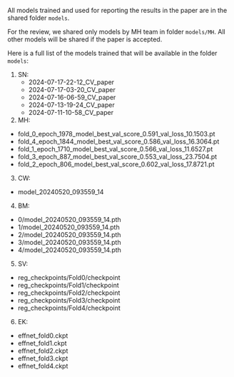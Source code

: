 All models trained and used for reporting the results in the paper are in the shared folder `models`.

For the review, we shared only models by MH team in folder `models/MH`. All other models will be shared if the paper is accepted.

Here is a full list of the models trained that will be available in the folder `models`:

1. SN:
   - 2024-07-17-22-12_CV_paper
   - 2024-07-17-03-20_CV_paper
   - 2024-07-16-06-59_CV_paper
   - 2024-07-13-19-24_CV_paper 
   - 2024-07-11-10-58_CV_paper 
2. MH:
  - fold_0_epoch_1978_model_best_val_score_0.591_val_loss_10.1503.pt
  - fold_4_epoch_1844_model_best_val_score_0.586_val_loss_16.3064.pt
  - fold_1_epoch_1710_model_best_val_score_0.566_val_loss_11.6527.pt
  - fold_3_epoch_887_model_best_val_score_0.553_val_loss_23.7504.pt
  - fold_2_epoch_806_model_best_val_score_0.602_val_loss_17.8721.pt
3. CW:
  - model_20240520_093559_14
4. BM: 
  - 0/model_20240520_093559_14.pth
  - 1/model_20240520_093559_14.pth
  - 2/model_20240520_093559_14.pth
  - 3/model_20240520_093559_14.pth
  - 4/model_20240520_093559_14.pth
5. SV:
  - reg_checkpoints/Fold0/checkpoint
  - reg_checkpoints/Fold1/checkpoint
  - reg_checkpoints/Fold2/checkpoint
  - reg_checkpoints/Fold3/checkpoint
  - reg_checkpoints/Fold4/checkpoint
6. EK:
  - effnet_fold0.ckpt
  - effnet_fold1.ckpt
  - effnet_fold2.ckpt
  - effnet_fold3.ckpt
  - effnet_fold4.ckpt

